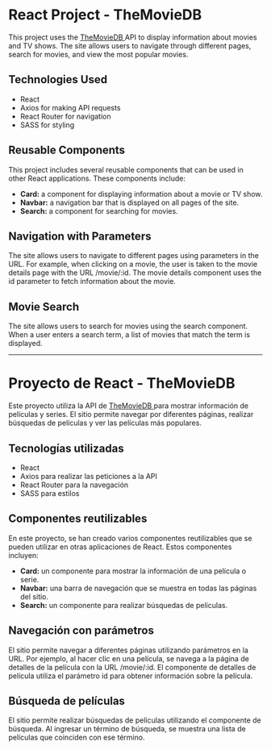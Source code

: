 # React Project - TheMovieDB
This project uses the [TheMovieDB ](https://www.themoviedb.org/) API to display information about movies and TV shows. The site allows users to navigate through different pages, search for movies, and view the most popular movies.

## Technologies Used
- React
- Axios for making API requests
- React Router for navigation
- SASS for styling

## Reusable Components
This project includes several reusable components that can be used in other React applications. These components include:

- **Card:** a component for displaying information about a movie or TV show.
- **Navbar:** a navigation bar that is displayed on all pages of the site.
- **Search:** a component for searching for movies.

## Navigation with Parameters
The site allows users to navigate to different pages using parameters in the URL. For example, when clicking on a movie, the user is taken to the movie details page with the URL /movie/:id. The movie details component uses the id parameter to fetch information about the movie.

## Movie Search
The site allows users to search for movies using the search component. When a user enters a search term, a list of movies that match the term is displayed.

_____

# Proyecto de React - TheMovieDB

Este proyecto utiliza la API de [TheMovieDB ](https://www.themoviedb.org/) para mostrar información de películas y series. El sitio permite navegar por diferentes páginas, realizar búsquedas de películas y ver las películas más populares.

## Tecnologías utilizadas
- React
- Axios para realizar las peticiones a la API
- React Router para la navegación
- SASS para estilos

## Componentes reutilizables

En este proyecto, se han creado varios componentes reutilizables que se pueden utilizar en otras aplicaciones de React. Estos componentes incluyen:

- **Card:** un componente para mostrar la información de una película o serie.
- **Navbar:** una barra de navegación que se muestra en todas las páginas del sitio.
- **Search:** un componente para realizar búsquedas de películas.

## Navegación con parámetros

El sitio permite navegar a diferentes páginas utilizando parámetros en la URL. Por ejemplo, al hacer clic en una película, se navega a la página de detalles de la película con la URL /movie/:id. El componente de detalles de película utiliza el parámetro id para obtener información sobre la película.

## Búsqueda de películas
El sitio permite realizar búsquedas de películas utilizando el componente de búsqueda. Al ingresar un término de búsqueda, se muestra una lista de películas que coinciden con ese término.

